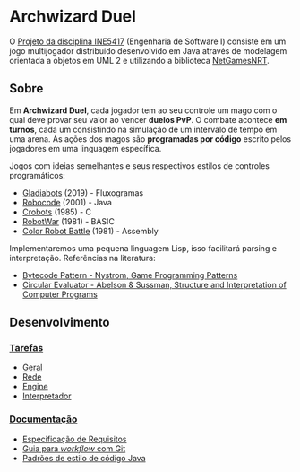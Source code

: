 # Archwizard Duel

O [Projeto da disciplina INE5417](https://www.inf.ufsc.br/~ricardo.silva/INE5417e5608/) (Engenharia de Software I) consiste em um jogo multijogador distribuído desenvolvido em Java através de modelagem orientada a objetos em UML 2 e utilizando a biblioteca [NetGamesNRT](http://www.labsoft.ufsc.br/~netgames/NetGamesNRT).

## Sobre

Em **Archwizard Duel**, cada jogador tem ao seu controle um mago com o qual deve provar seu valor ao vencer **duelos PvP**.
O combate acontece **em turnos**, cada um consistindo na simulação de um intervalo de tempo em uma arena.
As ações dos magos são **programadas por código** escrito pelos jogadores em uma linguagem específica.

Jogos com ideias semelhantes e seus respectivos estilos de controles programáticos:

- [Gladiabots](https://store.steampowered.com/app/871930/Gladiabots/) (2019) - Fluxogramas
- [Robocode](http://robowiki.net/wiki/Robocode) (2001) - Java
- [Crobots](http://crobots.deepthought.it/home.php) (1985) - C
- [RobotWar](https://en.wikipedia.org/wiki/RobotWar) (1981) - BASIC
- [Color Robot Battle](https://programminggames.org/Color_Robot_Battle) (1981) - Assembly

Implementaremos uma pequena linguagem Lisp, isso facilitará parsing e interpretação.
Referências na literatura:

- [Bytecode Pattern - Nystrom, Game Programming Patterns](http://gameprogrammingpatterns.com/bytecode.html)
- [Circular Evaluator - Abelson & Sussman, Structure and Interpretation of Computer Programs](https://mitpress.mit.edu/sites/default/files/sicp/full-text/book/book-Z-H-26.html)

## Desenvolvimento

### [Tarefas](https://github.com/baioc/ArchwizardDuel/projects)

- [Geral](https://github.com/baioc/ArchwizardDuel/projects/4)
- [Rede](https://github.com/baioc/ArchwizardDuel/projects/1)
- [Engine](https://github.com/baioc/ArchwizardDuel/projects/2)
- [Interpretador](https://github.com/baioc/ArchwizardDuel/projects/3)

### [Documentação](doc/)

- [Especificação de Requisitos](doc/Requirements-Analysis.md)
- [Guia para *workflow* com Git](doc/git-style.md)
- [Padrões de estilo de código Java](doc/coding-style.md)
